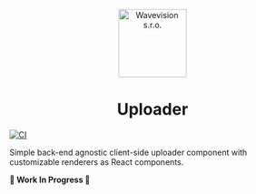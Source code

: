 <p align="center"><a href="https://github.com/wavevision"><img alt="Wavevision s.r.o." src="https://wavevision.com/images/wavevision-logo.png" width="120" /></a></p>
<h1 align="center">Uploader</h1>

[![CI](https://github.com/wavevision/uploader/workflows/CI/badge.svg)](https://github.com/wavevision/uploader/actions?query=workflow%3ACI)

Simple back-end agnostic client-side uploader component with customizable renderers as React components.

**🚧 Work In Progress 🚧**
